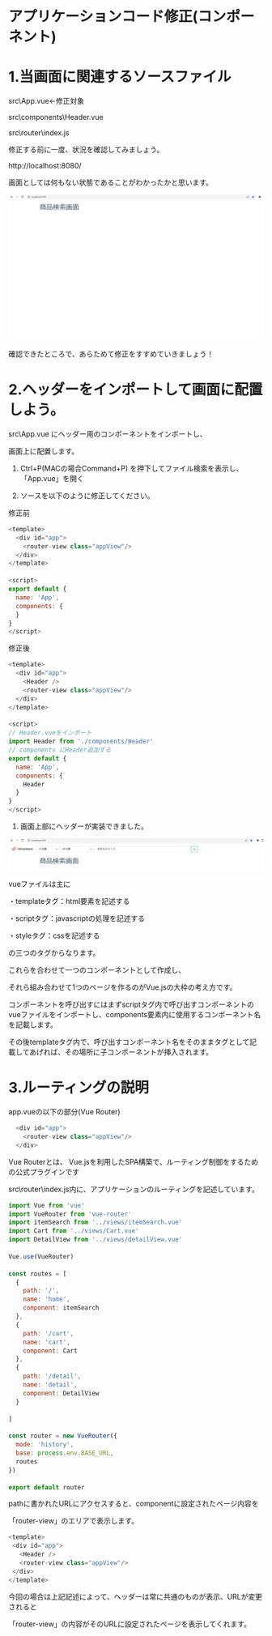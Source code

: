 # アプリケーションコード修正(コンポーネント)

# 1.当画面に関連するソースファイル
  src\App.vue←修正対象

  src\components\Header.vue

  src\router\index.js

  修正する前に一度、状況を確認してみましょう。

  http://localhost:8080/

  画面としては何もない状態であることがわかったかと思います。

  ![gras](img/component1.jpg)

  確認できたところで、あらためて修正をすすめていきましょう！

  


# 2.ヘッダーをインポートして画面に配置しよう。

src\App.vue にヘッダー用のコンポーネントをインポートし、

画面上に配置します。

1. Ctrl+P(MACの場合Command+P) を押下してファイル検索を表示し、「App.vue」を開く

2. ソースを以下のように修正してください。

修正前

```javascript
<template>
  <div id="app">
    <router-view class="appView"/>
  </div>
</template>

<script>
export default {
  name: 'App',
  components: {
  }
}
</script>
```

修正後

```javascript
<template>
  <div id="app">
    <Header />
    <router-view class="appView"/>
  </div>
</template>

<script>
// Header.vueをインポート
import Header from './components/Header'
// components にHeader追加する
export default {
  name: 'App',
  components: {
    Header
  }
}
</script>
```

1. 画面上部にヘッダーが実装できました。

  ![gras](img/component2.jpg)

  vueファイルは主に
  
  ・templateタグ：html要素を記述する
  
  ・scriptタグ：javascriptの処理を記述する
  
  ・styleタグ：cssを記述する
  
  の三つのタグからなります。
  
  これらを合わせて一つのコンポーネントとして作成し、
  
  それら組み合わせて1つのページを作るのがVue.jsの大枠の考え方です。

  コンポーネントを呼び出すにはまずscriptタグ内で呼び出すコンポーネントのvueファイルをインポートし、components要素内に使用するコンポーネント名を記載します。
  
  その後templateタグ内で、呼び出すコンポーネント名をそのままタグとして記載してあげれば、その場所に子コンポーネントが挿入されます。



  # 3.ルーティングの説明

  app.vueの以下の部分(Vue Router)

```javascript
  <div id="app">
    <router-view class="appView"/>
  </div>
```

 Vue Routerとは、 Vue.jsを利用したSPA構築で、ルーティング制御をするための公式プラグインです
 
 src\router\index.js内に、アプリケーションのルーティングを記述しています。

```javascript
import Vue from 'vue'
import VueRouter from 'vue-router'
import itemSearch from '../views/itemSearch.vue'
import Cart from '../views/Cart.vue'
import DetailView from '../views/detailView.vue'

Vue.use(VueRouter)

const routes = [
  {
    path: '/',
    name: 'home',
    component: itemSearch
  },
  {
    path: '/cart',
    name: 'cart',
    component: Cart
  },
  {
    path: '/detail',
    name: 'detail',
    component: DetailView
  }

]

const router = new VueRouter({
  mode: 'history',
  base: process.env.BASE_URL,
  routes
})

export default router

```
 pathに書かれたURLにアクセスすると、componentに設定されたページ内容を
 
 「router-view」のエリアで表示します。

 ```javascript
<template>
  <div id="app">
    <Header />
    <router-view class="appView"/>
  </div>
</template>

```

今回の場合は上記記述によって、ヘッダーは常に共通のものが表示、URLが変更されると

「router-view」の内容がそのURLに設定されたページを表示してくれます。

